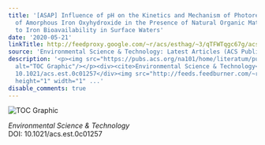 ```yaml
---
title: '[ASAP] Influence of pH on the Kinetics and Mechanism of Photoreductive Dissolution
  of Amorphous Iron Oxyhydroxide in the Presence of Natural Organic Matter: Implications
  to Iron Bioavailability in Surface Waters'
date: '2020-05-21'
linkTitle: http://feedproxy.google.com/~r/acs/esthag/~3/qTFWTqgc67g/acs.est.0c01257
source: 'Environmental Science & Technology: Latest Articles (ACS Publications)'
description: '<p><img src="https://pubs.acs.org/na101/home/literatum/publisher/achs/journals/content/esthag/0/esthag.ahead-of-print/acs.est.0c01257/20200521/images/medium/es0c01257_0006.gif"
  alt="TOC Graphic"/></p><div><cite>Environmental Science & Technology</cite></div><div>DOI:
  10.1021/acs.est.0c01257</div><img src="http://feeds.feedburner.com/~r/acs/esthag/~4/qTFWTqgc67g"
  height="1" width="1" ...'
disable_comments: true
---
```

<p><img src="https://pubs.acs.org/na101/home/literatum/publisher/achs/journals/content/esthag/0/esthag.ahead-of-print/acs.est.0c01257/20200521/images/medium/es0c01257_0006.gif" alt="TOC Graphic"/></p><div><cite>Environmental Science & Technology</cite></div><div>DOI: 10.1021/acs.est.0c01257</div><img src="http://feeds.feedburner.com/~r/acs/esthag/~4/qTFWTqgc67g" height="1" width="1" ...